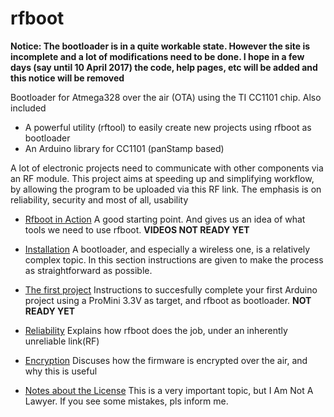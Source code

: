 # rfboot

**Notice: The bootloader is in a quite workable state. However the site is incomplete and a lot of modifications need to be done.
I hope in a few days (say until 10 April 2017) the code, help pages, etc will be added and this notice will be removed**

Bootloader for Atmega328 over the air (OTA) using the TI CC1101 chip.
Also included
- A powerful utility (rftool) to easily create new projects using rfboot as bootloader
- An Arduino library for CC1101 (panStamp based)

A lot of electronic projects need to communicate with other components via an RF module. This project aims at speeding up and simplifying workflow, by allowing the program to be uploaded via this RF link. The emphasis is on reliability, security and most of all, usability

- [Rfboot in Action](https://github.com/pkarsy/rfboot/wiki/Rfboot-in-Action) A good starting point. And gives us an idea of what tools we need to use rfboot. **VIDEOS NOT READY YET**

- [Installation](https://github.com/pkarsy/rfboot/wiki/Installation) A bootloader, and especially a wireless one, is a relatively complex topic. In this section instructions are given to make the process as straightforward as possible.

- [The first project](https://github.com/pkarsy/rfboot/wiki/Fist-Project) Instructions to succesfully complete your first Arduino project using a ProMini 3.3V as target, and rfboot as bootloader. **NOT READY YET**

- [Reliability](https://github.com/pkarsy/rfboot/wiki/Reliability) Explains how rfboot does the job, under an inherently unreliable link(RF)

- [Encryption](https://github.com/pkarsy/rfboot/wiki/Encryption) Discuses how the firmware is encrypted over the air, and why this is useful

- [Notes about the License](https://github.com/pkarsy/rfboot/wiki/Notes-about-the-License) This is a very important topic, but I Am Not A Lawyer. If you see some mistakes, pls inform me.
